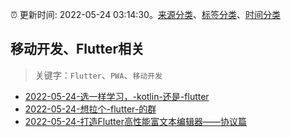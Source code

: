 :alarm_clock: 更新时间: 2022-05-24 03:14:30。[来源分类](../README.md)、[标签分类](../TAGS.md)、[时间分类](../TIMELINE.md)

## 移动开发、Flutter相关


> 关键字：`Flutter`、`PWA`、`移动开发`



- [2022-05-24-选一样学习，-kotlin-还是-flutter](https://www.v2ex.com/t/854910) 
- [2022-05-24-想拉个-flutter-的群](https://www.v2ex.com/t/854899) 
- [2022-05-24-打造Flutter高性能富文本编辑器——协议篇](https://toutiao.io/k/44f8gbz) 